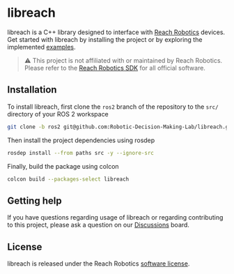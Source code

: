 # libreach

libreach is a C++ library designed to interface with [Reach Robotics](https://reachrobotics.com/)
devices. Get started with libreach by installing the project or by exploring
the implemented [examples](https://github.com/Robotic-Decision-Making-Lab/libreach/tree/main/examples).

> :warning: This project is not affiliated with or maintained by Reach Robotics.
> Please refer to the [Reach Robotics SDK](https://github.com/Reach-Robotics/reach_robotics_sdk/tree/master)
> for all official software.

## Installation

To install libreach, first clone the `ros2` branch of the repository to the
`src/` directory of your ROS 2 workspace

```bash
git clone -b ros2 git@github.com:Robotic-Decision-Making-Lab/libreach.git
```

Then install the project dependencies using rosdep

```bash
rosdep install --from paths src -y --ignore-src
```

Finally, build the package using colcon

```bash
colcon build --packages-select libreach
```

## Getting help

If you have questions regarding usage of libreach or regarding contributing to
this project, please ask a question on our [Discussions](https://github.com/Robotic-Decision-Making-Lab/libreach/discussions)
board.

## License

libreach is released under the Reach Robotics [software license](https://github.com/Reach-Robotics/reach_robotics_sdk/blob/master/LICENSE.txt).
